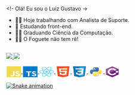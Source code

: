 
<!- Olá! Eu sou o Luiz Gustavo ->

- 👨‍💻 Hoje trabalhando com Analista de Suporte.
- 📖 Estudando front-end.
- 👨‍🎓 Graduando Ciência da Computação.
- 👨‍🚀 O Foguete não tem rê!

##

  <div>
  <a href="https://github.com/LuizGustavoMR">
  <img height = "180em" src = "https://github-readme-stats.vercel.app/api?username=LuizGustavoMR&show_icons=true&theme=tokyonight&include_all_commits=true&count_private=true" />
  <img height = "180em" src = "https://github-readme-stats.vercel.app/api/top-langs/?username=LuizGustavoMR&layout=compact&langs_count=7&theme=tokyonight" />
</div>
<div style = "display: inline_block"> <br>
  <img align = "center" alt = "Luiz-Js" height = "30" width = "40" src = "https://raw.githubusercontent.com/devicons/devicon/master/icons/javascript/javascript-plain.svg ">
  <img align = "center" alt = "Luiz-Ts" height = "30" width = "40" src = "https://raw.githubusercontent.com/devicons/devicon/master/icons/typescript/typescript-plain.svg ">
  <img align = "center" alt = "Luiz-React" height = "30" width = "40" src = "https://raw.githubusercontent.com/devicons/devicon/master/icons/react/react-original.svg ">
  <img align = "center" alt = "Luiz-HTML" height = "30" width = "40" src = "https://raw.githubusercontent.com/devicons/devicon/master/icons/html5/html5-original.svg ">
  <img align = "center" alt = "Luiz-CSS" height = "30" width = "40" src = "https://raw.githubusercontent.com/devicons/devicon/master/icons/css3/css3-original.svg ">
  <img align = "center" alt = "Luiz-Python" height = "30" width = "40" src = "https://raw.githubusercontent.com/devicons/devicon/master/icons/python/python-original.svg ">
  <img align = "center" alt = "Luiz-Csharp" height = "30" width = "40" src = "https://raw.githubusercontent.com/devicons/devicon/master/icons/csharp/csharp-original.svg ">

  
  ![Snake animation](https://github.com/LuizGustavoMR/LuizGustavoMR/blob/output/github-contribution-grid-snake.svg)  
  
  
</div>
  
